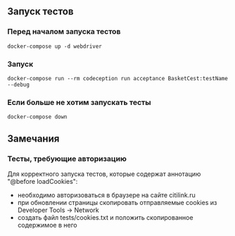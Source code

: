 ## Запуск тестов

### Перед началом запуска тестов
```
docker-compose up -d webdriver
```

### Запуск
```
docker-compose run --rm codeception run acceptance BasketCest:testName --debug
```

### Если больше не хотим запускать тесты
```
docker-compose down
```

## Замечания

### Тесты, требующие авторизацию
Для корректного запуска тестов, которые содержат аннотацию "@before loadCookies":
* необходимо авторизоваться в браузере на сайте citilink.ru 
* при обновлении страницы скопировать отправляемые cookies из Developer Tools -> Network
* создать файл tests/cookies.txt и положить скопированное содержимое в него